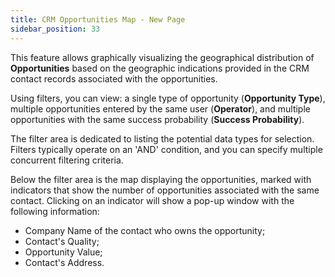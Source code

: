 ```yaml
---
title: CRM Opportunities Map - New Page
sidebar_position: 33
---
```


This feature allows graphically visualizing the geographical distribution of **Opportunities** based on the geographic indications provided in the CRM contact records associated with the opportunities.

Using filters, you can view: a single type of opportunity (**Opportunity Type**), multiple opportunities entered by the same user (**Operator**), and multiple opportunities with the same success probability (**Success Probability**).

The filter area is dedicated to listing the potential data types for selection. Filters typically operate on an 'AND' condition, and you can specify multiple concurrent filtering criteria.

Below the filter area is the map displaying the opportunities, marked with indicators that show the number of opportunities associated with the same contact. Clicking on an indicator will show a pop-up window with the following information:

- Company Name of the contact who owns the opportunity;
- Contact's Quality;
- Opportunity Value;
- Contact's Address.
